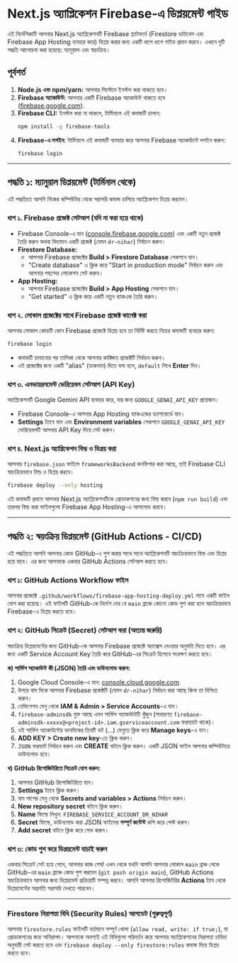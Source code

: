 
# Next.js অ্যাপ্লিকেশন Firebase-এ ডিপ্লয়মেন্ট গাইড

এই নির্দেশিকাটি আপনার Next.js অ্যাপ্লিকেশনটি Firebase প্ল্যাটফর্মে (Firestore ডাটাবেস এবং Firebase App Hosting ব্যবহার করে) ডিপ্লয় করার জন্য একটি ধাপে ধাপে গাইড প্রদান করবে। এখানে দুটি পদ্ধতি আলোচনা করা হয়েছে: ম্যানুয়াল এবং স্বয়ংক্রিয়।

## পূর্বশর্ত

1.  **Node.js এবং npm/yarn:** আপনার সিস্টেমে ইনস্টল করা থাকতে হবে।
2.  **Firebase অ্যাকাউন্ট:** আপনার একটি Firebase অ্যাকাউন্ট থাকতে হবে ([firebase.google.com](https://firebase.google.com)).
3.  **Firebase CLI:** ইনস্টল করা না থাকলে, টার্মিনালে এই কমান্ডটি চালান:
    ```bash
    npm install -g firebase-tools
    ```
4.  **Firebase-এ লগইন:** টার্মিনালে এই কমান্ডটি ব্যবহার করে আপনার Firebase অ্যাকাউন্টে লগইন করুন:
    ```bash
    firebase login
    ```

---

## পদ্ধতি ১: ম্যানুয়াল ডিপ্লয়মেন্ট (টার্মিনাল থেকে)

এই পদ্ধতিতে আপনি নিজের কম্পিউটার থেকে সরাসরি কমান্ড চালিয়ে অ্যাপ্লিকেশন ডিপ্লয় করবেন।

### ধাপ ১. Firebase প্রজেক্ট সেটআপ (যদি না করা হয়ে থাকে)

*   Firebase Console-এ যান ([console.firebase.google.com](https://console.firebase.google.com)) এবং একটি নতুন প্রজেক্ট তৈরি করুন অথবা বিদ্যমান একটি প্রজেক্ট (যেমন `dr-nihar`) নির্বাচন করুন।
*   **Firestore Database:**
    *   আপনার Firebase প্রজেক্টের **Build > Firestore Database** সেকশনে যান।
    *   "Create database" এ ক্লিক করে "Start in production mode" নির্বাচন করুন এবং আপনার পছন্দের লোকেশন সেট করুন।
*   **App Hosting:**
    *   আপনার Firebase প্রজেক্টের **Build > App Hosting** সেকশনে যান।
    *   "Get started" এ ক্লিক করে একটি নতুন ব্যাকএন্ড তৈরি করুন।

### ধাপ ২. লোকাল প্রজেক্টের সাথে Firebase প্রজেক্ট কানেক্ট করা

আপনার লোকাল কোডটি কোন Firebase প্রজেক্টে ডিপ্লয় হবে তা নির্দিষ্ট করতে নিচের কমান্ডটি ব্যবহার করুন:

```bash
firebase login
```
*   কমান্ডটি চালানোর পর তালিকা থেকে আপনার কাঙ্ক্ষিত প্রজেক্টটি নির্বাচন করুন।
*   এই প্রজেক্টের জন্য একটি "alias" (ডাকনাম) দিতে বলা হলে, `default` লিখে **Enter** দিন।

### ধাপ ৩. এনভায়রনমেন্ট ভেরিয়েবল সেটআপ (API Key)

অ্যাপ্লিকেশনটি Google Gemini API ব্যবহার করে, যার জন্য `GOOGLE_GENAI_API_KEY` প্রয়োজন।
*   Firebase Console-এ আপনার App Hosting ব্যাকএন্ডের ড্যাশবোর্ডে যান।
*   **Settings** ট্যাবে যান এবং **Environment variables** সেকশনে `GOOGLE_GENAI_API_KEY` ভেরিয়েবলটি আপনার API Key দিয়ে সেট করুন।

### ধাপ ৪. Next.js অ্যাপ্লিকেশন বিল্ড ও ডিপ্লয় করা

আপনার `firebase.json` ফাইলে `frameworksBackend` কনফিগার করা আছে, তাই Firebase CLI স্বয়ংক্রিয়ভাবে বিল্ড ও ডিপ্লয় করবে।

```bash
firebase deploy --only hosting
```
এই কমান্ডটি প্রথমে আপনার Next.js অ্যাপ্লিকেশনটিকে প্রোডাকশনের জন্য বিল্ড করবে (`npm run build`) এবং তারপর বিল্ড করা ফাইলগুলো Firebase App Hosting-এ আপলোড করবে।

---

## পদ্ধতি ২: স্বয়ংক্রিয় ডিপ্লয়মেন্ট (GitHub Actions - CI/CD)

এই পদ্ধতিতে আপনি আপনার কোড GitHub-এ পুশ করার সাথে সাথে অ্যাপ্লিকেশনটি স্বয়ংক্রিয়ভাবে বিল্ড এবং ডিপ্লয় হয়ে যাবে। এর জন্য আপনাকে একবার GitHub Actions সেটআপ করতে হবে।

### ধাপ ১: GitHub Actions Workflow ফাইল

আপনার প্রজেক্টে `.github/workflows/firebase-app-hosting-deploy.yml` নামে একটি ফাইল যোগ করা হয়েছে। এই ফাইলটি GitHub-কে নির্দেশ দেয় যে `main` ব্রাঞ্চে কোনো কোড পুশ করা হলে স্বয়ংক্রিয়ভাবে Firebase-এ ডিপ্লয় করতে হবে।

### ধাপ ২: GitHub সিক্রেট (Secret) সেটআপ করা (অত্যন্ত জরুরি)

স্বয়ংক্রিয় ডিপ্লয়মেন্টের জন্য GitHub-কে আপনার Firebase প্রজেক্টে অ্যাক্সেস দেওয়ার অনুমতি দিতে হবে। এর জন্য একটি Service Account Key তৈরি করে GitHub-এর সিক্রেট হিসেবে সংরক্ষণ করতে হবে।

**ক) সার্ভিস অ্যাকাউন্ট কী (JSON) তৈরি এবং ডাউনলোড করুন:**
1.  Google Cloud Console-এ যান: [console.cloud.google.com](https://console.cloud.google.com)
2.  উপরে বাম দিকে আপনার Firebase প্রজেক্টটি (যেমন `dr-nihar`) নির্বাচন করা আছে কিনা তা নিশ্চিত করুন।
3.  নেভিগেশন মেনু থেকে **IAM & Admin > Service Accounts**-এ যান।
4.  `firebase-adminsdk` যুক্ত আছে এমন সার্ভিস অ্যাকাউন্টটি খুঁজুন (সাধারণত `firebase-adminsdk-xxxxx@<project-id>.iam.gserviceaccount.com` ফরম্যাটে থাকে)।
5.  ওই সার্ভিস অ্যাকাউন্টের ডানদিকের তিনটি ডট (...) মেনুতে ক্লিক করে **Manage keys**-এ যান।
6.  **ADD KEY > Create new key**-তে ক্লিক করুন।
7.  `JSON` ফরম্যাট নির্বাচন করুন এবং **CREATE** বাটনে ক্লিক করুন। একটি JSON ফাইল আপনার কম্পিউটারে ডাউনলোড হবে।

**খ) GitHub রিপোজিটরিতে সিক্রেট যোগ করুন:**
1.  আপনার GitHub রিপোজিটরিতে যান।
2.  **Settings** ট্যাবে ক্লিক করুন।
3.  বাম পাশের মেনু থেকে **Secrets and variables > Actions** নির্বাচন করুন।
4.  **New repository secret** বাটনে ক্লিক করুন।
5.  **Name** ফিল্ডে লিখুন: `FIREBASE_SERVICE_ACCOUNT_DR_NIHAR`
6.  **Secret** ফিল্ডে, ডাউনলোড করা JSON ফাইলের **সম্পূর্ণ কন্টেন্ট** কপি করে পেস্ট করুন।
7.  **Add secret** বাটনে ক্লিক করে সেভ করুন।

### ধাপ ৩: কোড পুশ করে ডিপ্লয়মেন্ট যাচাই করুন

একবার সিক্রেট সেট হয়ে গেলে, আপনার কাজ শেষ! এখন থেকে যখনি আপনি আপনার লোকাল `main` ব্রাঞ্চ থেকে GitHub-এর `main` ব্রাঞ্চে কোড পুশ করবেন (`git push origin main`), GitHub Actions স্বয়ংক্রিয়ভাবে আপনার জন্য ডিপ্লয়মেন্ট প্রক্রিয়াটি সম্পন্ন করবে। আপনি আপনার রিপোজিটরির **Actions** ট্যাব থেকে ডিপ্লয়মেন্টের অগ্রগতি সরাসরি দেখতে পারবেন।

---

### Firestore নিরাপত্তা বিধি (Security Rules) আপডেট (গুরুত্বপূর্ণ)

আপনার `firestore.rules` ফাইলটি বর্তমানে সম্পূর্ণ খোলা (`allow read, write: if true;`), যা প্রোডাকশনের জন্য অনিরাপদ। আপনাকে অবশ্যই এই বিধিগুলো পরিবর্তন করে আপনার অ্যাপ্লিকেশনের নিরাপত্তা চাহিদা অনুযায়ী সেট করতে হবে এবং `firebase deploy --only firestore:rules` কমান্ড দিয়ে ডিপ্লয় করতে হবে।
